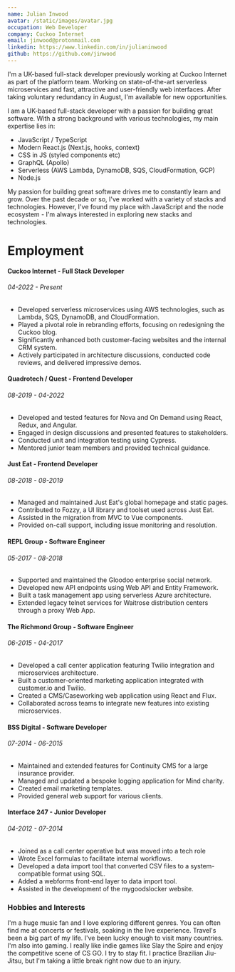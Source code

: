 ```yaml
---
name: Julian Inwood
avatar: /static/images/avatar.jpg
occupation: Web Developer
company: Cuckoo Internet
email: jinwood@protonmail.com
linkedin: https://www.linkedin.com/in/julianinwood
github: https://github.com/jinwood
---
```


I'm a UK-based full-stack developer previously working at Cuckoo Internet as part of the platform team. Working on state-of-the-art serverless microservices and fast, attractive and user-friendly web interfaces. After taking voluntary redundancy in August, I'm available for new opportunities.

I am a UK-based full-stack developer with a passion for building great software. With a strong background with various technologies, my main expertise lies in:

- JavaScript / TypeScript
- Modern React.js (Next.js, hooks, context)
- CSS in JS (styled components etc)
- GraphQL (Apollo)
- Serverless (AWS Lambda, DynamoDB, SQS, CloudFormation, GCP)
- Node.js

My passion for building great software drives me to constantly learn and grow. Over the past decade or so, I've worked with a variety of stacks and technologies. However, I've found my place with JavaScript and the node ecosystem - I'm always interested in exploring new stacks and technologies.

# Employment

#### Cuckoo Internet - Full Stack Developer

###### 04-2022 - Present

- Developed serverless microservices using AWS technologies, such as Lambda, SQS, DynamoDB, and CloudFormation.
- Played a pivotal role in rebranding efforts, focusing on redesigning the Cuckoo blog.
- Significantly enhanced both customer-facing websites and the internal CRM system.
- Actively participated in architecture discussions, conducted code reviews, and delivered impressive demos.

#### Quadrotech / Quest - Frontend Developer

###### 08-2019 - 04-2022

- Developed and tested features for Nova and On Demand using React, Redux, and Angular.
- Engaged in design discussions and presented features to stakeholders.
- Conducted unit and integration testing using Cypress.
- Mentored junior team members and provided technical guidance.

#### Just Eat - Frontend Developer

###### 08-2018 - 08-2019

- Managed and maintained Just Eat's global homepage and static pages.
- Contributed to Fozzy, a UI library and toolset used across Just Eat.
- Assisted in the migration from MVC to Vue components.
- Provided on-call support, including issue monitoring and resolution.

#### REPL Group - Software Engineer

###### 05-2017 - 08-2018

- Supported and maintained the Gloodoo enterprise social network.
- Developed new API endpoints using Web API and Entity Framework.
- Built a task management app using serverless Azure architecture.
- Extended legacy telnet services for Waitrose distribution centers through a proxy Web App.

#### The Richmond Group - Software Engineer

###### 06-2015 - 04-2017

- Developed a call center application featuring Twilio integration and microservices architecture.
- Built a customer-oriented marketing application integrated with customer.io and Twilio.
- Created a CMS/Caseworking web application using React and Flux.
- Collaborated across teams to integrate new features into existing microservices.

#### BSS Digital - Software Developer

###### 07-2014 - 06-2015

- Maintained and extended features for Continuity CMS for a large insurance provider.
- Managed and updated a bespoke logging application for Mind charity.
- Created email marketing templates.
- Provided general web support for various clients.

#### Interface 247 - Junior Developer

###### 04-2012 - 07-2014

- Joined as a call center operative but was moved into a tech role
- Wrote Excel formulas to facilitate internal workflows.
- Developed a data import tool that converted CSV files to a system-compatible format using SQL.
- Added a webforms front-end layer to data import tool.
- Assisted in the development of the mygoodslocker website.

### Hobbies and Interests

I'm a huge music fan and I love exploring different genres. You can often find me at concerts or festivals, soaking in the live experience. Travel's been a big part of my life. I've been lucky enough to visit many countries. I'm also into gaming. I really like indie games like Slay the Spire and enjoy the competitive scene of CS GO. I try to stay fit. I practice Brazilian Jiu-Jitsu, but I'm taking a little break right now due to an injury.
